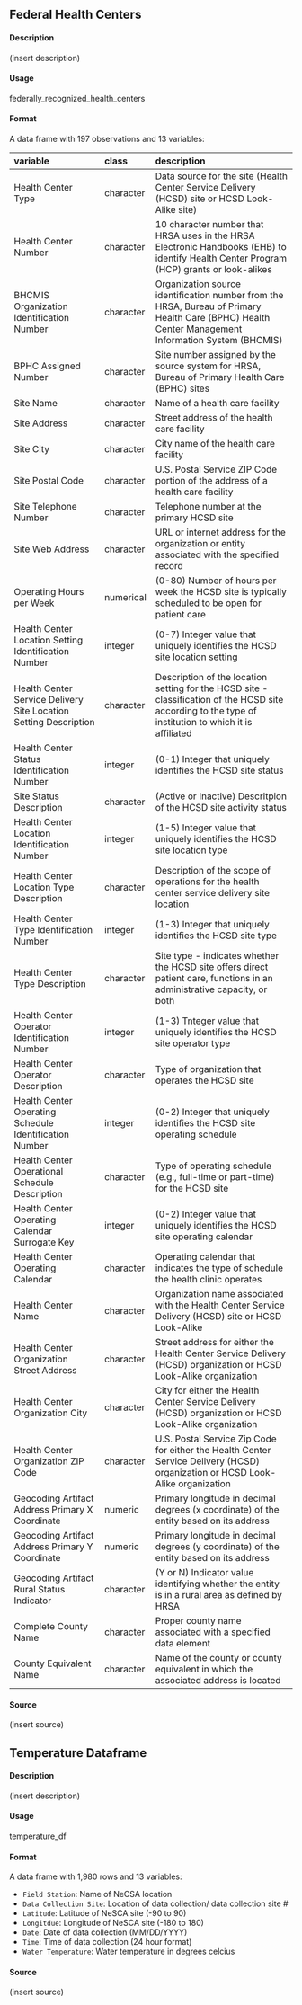 ## **Federal Health Centers**

#### Description

(insert description)

#### Usage

federally_recognized_health_centers

#### Format

A data frame with 197 observations and 13 variables:


|variable                                                         |class     |description |
|:----------------------------------------------------------------|:---------|:-----------|
|Health Center Type                                               |character | Data source for the site (Health Center Service Delivery (HCSD) site or HCSD Look-Alike site) |
|Health Center Number                                             |character | 10 character number that HRSA uses in the HRSA Electronic Handbooks (EHB) to identify Health Center Program (HCP) grants or look-alikes |
|BHCMIS Organization Identification Number                        |character | Organization source identification number from the HRSA, Bureau of Primary Health Care (BPHC) Health Center Management Information System (BHCMIS) |
|BPHC Assigned Number                                             |character | Site number assigned by the source system for HRSA, Bureau of Primary Health Care (BPHC) sites |
|Site Name                                                        |character | Name of a health care facility |
|Site Address                                                     |character | Street address of the health care facility |
|Site City                                                        |character | City name of the health care facility  |
|Site Postal Code                                                 |character | U.S. Postal Service ZIP Code portion of the address of a health care facility   |
|Site Telephone Number                                            |character | Telephone number at the primary HCSD site |
|Site Web Address                                                 |character | URL or internet address for the organization or entity associated with the specified record |
|Operating Hours per Week                                         |numerical | (0-80) Number of hours per week the HCSD site is typically scheduled to be open for patient care |
|Health Center Location Setting Identification Number             |integer   | (0-7) Integer value that uniquely identifies the HCSD site location setting |
|Health Center Service Delivery Site Location Setting Description |character | Description of the location setting for the HCSD site - classification of the HCSD site according to the type of institution to which it is affiliated |
|Health Center Status Identification Number                       |integer   | (0-1) Integer that uniquely identifies the HCSD site status|
|Site Status Description                                          |character | (Active or Inactive) Descritpion of the HCSD site activity status |
|Health Center Location Identification Number                     |integer   | (1-5) Integer value that uniquely identifies the HCSD site location type |
|Health Center Location Type Description                          |character | Description of the scope of operations for the health center service delivery site location |
|Health Center Type Identification Number                         |integer   | (1-3) Integer that uniquely identifies the HCSD site type |
|Health Center Type Description                                   |character | Site type - indicates whether the HCSD site offers direct patient care, functions in an administrative capacity, or both |
|Health Center Operator Identification Number                     |integer   | (1-3) Tnteger value that uniquely identifies the HCSD site operator type |
|Health Center Operator Description                               |character | Type of organization that operates the HCSD site |
|Health Center Operating Schedule Identification Number           |integer   | (0-2) Integer that uniquely identifies the HCSD site operating schedule |
|Health Center Operational Schedule Description                   |character | Type of operating schedule (e.g., full-time or part-time) for the HCSD site |
|Health Center Operating Calendar Surrogate Key                   |integer   | (0-2) Integer value that uniquely identifies the HCSD site operating calendar |
|Health Center Operating Calendar                                 |character | Operating calendar that indicates the type of schedule the health clinic operates |
|Health Center Name                                               |character | Organization name associated with the Health Center Service Delivery (HCSD) site or HCSD Look-Alike |
|Health Center Organization Street Address                        |character | Street address for either the Health Center Service Delivery (HCSD) organization or HCSD Look-Alike organization |
|Health Center Organization City                                  |character | City for either the Health Center Service Delivery (HCSD) organization or HCSD Look-Alike organization|
|Health Center Organization ZIP Code                              |character | U.S. Postal Service Zip Code for either the Health Center Service Delivery (HCSD) organization or HCSD Look-Alike organization |
|Geocoding Artifact Address Primary X Coordinate                  |numeric   | Primary longitude in decimal degrees (x coordinate) of the entity based on its address |
|Geocoding Artifact Address Primary Y Coordinate                  |numeric   | Primary longitude in decimal degrees (y coordinate) of the entity based on its address |
|Geocoding Artifact Rural Status Indicator                        |character | (Y or N) Indicator value identifying whether the entity is in a rural area as defined by HRSA |
|Complete County Name                                             |character | Proper county name associated with a specified data element |
|County Equivalent Name                                           |character | Name of the county or county equivalent in which the associated address is located |






#### Source

(insert source) 

## **Temperature Dataframe**

#### Description

(insert description)

#### Usage

temperature_df

#### Format

A data frame with 1,980 rows and 13 variables:

- `Field Station`: Name of NeCSA location
- `Data Collection Site`: Location of data collection/ data collection site #
- `Latitude`: Latitude of NeSCA site (-90 to 90)
- `Longitdue`: Longitude of NeSCA site (-180 to 180)
- `Date`: Date of data collection (MM/DD/YYYY)
- `Time`: Time of data collection (24 hour format)
- `Water Temperature`: Water temperature in degrees celcius	

#### Source

(insert source) 
